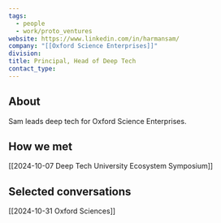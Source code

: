 ```yaml
---
tags:
  - people
  - work/proto_ventures
website: https://www.linkedin.com/in/harmansam/
company: "[[Oxford Science Enterprises]]"
division: 
title: Principal, Head of Deep Tech
contact_type: 
---
```

## About
Sam leads deep tech for Oxford Science Enterprises.

## How we met
[[2024-10-07 Deep Tech University Ecosystem Symposium]]

## Selected conversations
[[2024-10-31 Oxford Sciences]]